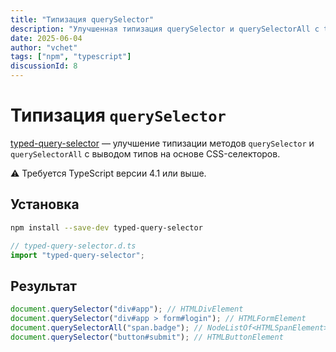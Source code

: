 ```yaml
---
title: "Типизация querySelector"
description: "Улучшенная типизация querySelector и querySelectorAll с typed-query-selector для точного вывода типов элементов на основе CSS-селекторов в TypeScript."
date: 2025-06-04
author: "vchet"
tags: ["npm", "typescript"]
discussionId: 8
---
```


# Типизация `querySelector`

[typed-query-selector](https://www.npmjs.com/package/typed-query-selector) — улучшение типизации методов `querySelector` и `querySelectorAll` с выводом типов на основе CSS-селекторов.

⚠️ Требуется TypeScript версии 4.1 или выше.

## Установка

```bash
npm install --save-dev typed-query-selector
```

```ts
// typed-query-selector.d.ts
import "typed-query-selector";
```

## Результат

```ts
document.querySelector("div#app"); // HTMLDivElement
document.querySelector("div#app > form#login"); // HTMLFormElement
document.querySelectorAll("span.badge"); // NodeListOf<HTMLSpanElement>
document.querySelector("button#submit"); // HTMLButtonElement
```
